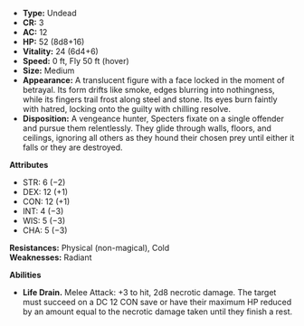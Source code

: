 - **Type:** Undead
- **CR:** 3
- **AC:** 12
- **HP:** 52 (8d8+16)
- **Vitality:** 24 (6d4+6)
- **Speed:** 0 ft, Fly 50 ft (hover)
- **Size:** Medium
- **Appearance:** A translucent figure with a face locked in the moment of betrayal. Its form drifts like smoke, edges blurring into nothingness, while its fingers trail frost along steel and stone. Its eyes burn faintly with hatred, locking onto the guilty with chilling resolve.
- **Disposition:** A vengeance hunter, Specters fixate on a single offender and pursue them relentlessly. They glide through walls, floors, and ceilings, ignoring all others as they hound their chosen prey until either it falls or they are destroyed.

**Attributes**
- STR: 6 (−2)
- DEX: 12 (+1)
- CON: 12 (+1)
- INT: 4 (−3)
- WIS: 5 (−3)
- CHA: 5 (−3)

**Resistances:** Physical (non-magical), Cold  
**Weaknesses:** Radiant

**Abilities**
- **Life Drain.** Melee Attack: +3 to hit, 2d8 necrotic damage. The target must succeed on a DC 12 CON save or have their maximum HP reduced by an amount equal to the necrotic damage taken until they finish a rest.